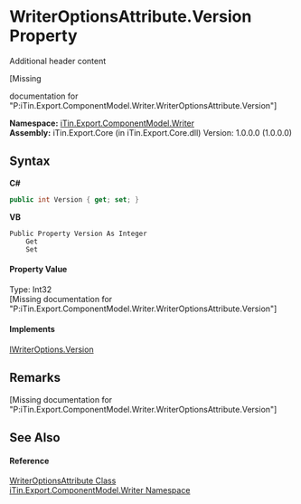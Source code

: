 # WriterOptionsAttribute.Version Property 
Additional header content 

\[Missing <summary> documentation for "P:iTin.Export.ComponentModel.Writer.WriterOptionsAttribute.Version"\]

**Namespace:**&nbsp;<a href="37973b78-6b66-1218-9d7d-14680ab2aeda">iTin.Export.ComponentModel.Writer</a><br />**Assembly:**&nbsp;iTin.Export.Core (in iTin.Export.Core.dll) Version: 1.0.0.0 (1.0.0.0)

## Syntax

**C#**<br />
``` C#
public int Version { get; set; }
```

**VB**<br />
``` VB
Public Property Version As Integer
	Get
	Set
```


#### Property Value
Type: Int32<br />\[Missing <value> documentation for "P:iTin.Export.ComponentModel.Writer.WriterOptionsAttribute.Version"\]

#### Implements
<a href="1bbec6b4-49b1-a84a-f2a9-2a61f5fa6ea5">IWriterOptions.Version</a><br />

## Remarks
\[Missing <remarks> documentation for "P:iTin.Export.ComponentModel.Writer.WriterOptionsAttribute.Version"\]

## See Also


#### Reference
<a href="aec559c6-5038-bfe4-63cf-3b9751d28888">WriterOptionsAttribute Class</a><br /><a href="37973b78-6b66-1218-9d7d-14680ab2aeda">iTin.Export.ComponentModel.Writer Namespace</a><br />